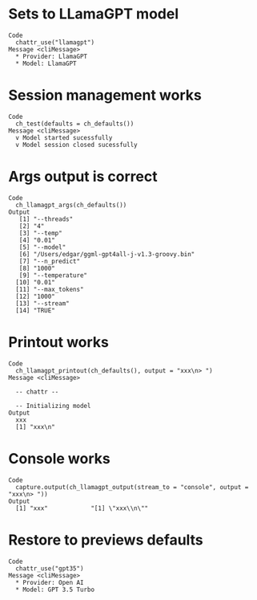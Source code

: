 # Sets to LLamaGPT model

    Code
      chattr_use("llamagpt")
    Message <cliMessage>
      * Provider: LlamaGPT
      * Model: LlamaGPT

# Session management works

    Code
      ch_test(defaults = ch_defaults())
    Message <cliMessage>
      v Model started sucessfully
      v Model session closed sucessfully

# Args output is correct

    Code
      ch_llamagpt_args(ch_defaults())
    Output
       [1] "--threads"                                  
       [2] "4"                                          
       [3] "--temp"                                     
       [4] "0.01"                                       
       [5] "--model"                                    
       [6] "/Users/edgar/ggml-gpt4all-j-v1.3-groovy.bin"
       [7] "--n_predict"                                
       [8] "1000"                                       
       [9] "--temperature"                              
      [10] "0.01"                                       
      [11] "--max_tokens"                               
      [12] "1000"                                       
      [13] "--stream"                                   
      [14] "TRUE"                                       

# Printout works

    Code
      ch_llamagpt_printout(ch_defaults(), output = "xxx\n> ")
    Message <cliMessage>
      
      -- chattr --
      
      -- Initializing model 
    Output
      xxx
      [1] "xxx\n"

# Console works

    Code
      capture.output(ch_llamagpt_output(stream_to = "console", output = "xxx\n> "))
    Output
      [1] "xxx"            "[1] \"xxx\\n\""

# Restore to previews defaults

    Code
      chattr_use("gpt35")
    Message <cliMessage>
      * Provider: Open AI
      * Model: GPT 3.5 Turbo

